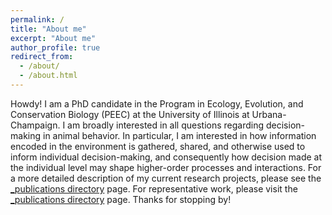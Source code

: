 ```yaml
---
permalink: /
title: "About me"
excerpt: "About me"
author_profile: true
redirect_from: 
  - /about/
  - /about.html
---
```

Howdy! I am a PhD candidate in the Program in Ecology, Evolution, and Conservation Biology (PEEC) at the University of Illinois at Urbana-Champaign. I am broadly interested in all questions regarding decision-making in animal behavior. In particular, I am interested in how information encoded in the environment is gathered, shared, and otherwise used to inform individual decision-making, and consequently how decision made at the individual level may shape higher-order processes and interactions. For a more detailed description of my current research projects, please see the [_publications directory](https://https://github.com/nmsutton2/nmsutton2.github.io/tree/master/docs/_publications) page. For representative work, please visit the [_publications directory](https://https://github.com/nmsutton2/nmsutton2.github.io/tree/master/docs/_publications) page. Thanks for stopping by!
